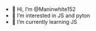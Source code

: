 - 👋 Hi, I’m @Maninwhite152
- 👀 I’m interested in JS and pyton
- 🌱 I’m currently learning JS

<!---
Maninwhite152/Maninwhite152 is a ✨ special ✨ repository because its `README.md` (this file) appears on your GitHub profile.
You can click the Preview link to take a look at your changes.
--->
